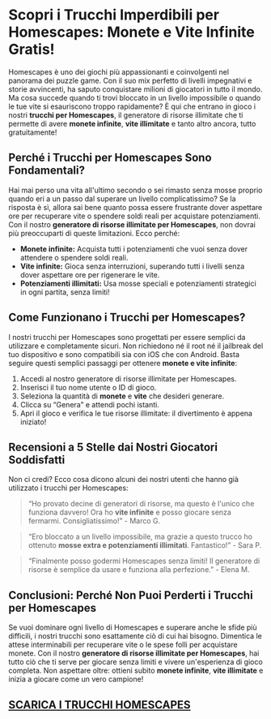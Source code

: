 <h1>Scopri i Trucchi Imperdibili per Homescapes: Monete e Vite Infinite Gratis!</h1>

<p>Homescapes è uno dei giochi più appassionanti e coinvolgenti nel panorama dei puzzle game. Con il suo mix perfetto di livelli impegnativi e storie avvincenti, ha saputo conquistare milioni di giocatori in tutto il mondo. Ma cosa succede quando ti trovi bloccato in un livello impossibile o quando le tue vite si esauriscono troppo rapidamente? È qui che entrano in gioco i nostri <strong>trucchi per Homescapes</strong>, il generatore di risorse illimitate che ti permette di avere <strong>monete infinite</strong>, <strong>vite illimitate</strong> e tanto altro ancora, tutto gratuitamente!</p>

<h2>Perché i Trucchi per Homescapes Sono Fondamentali?</h2>
<p>Hai mai perso una vita all'ultimo secondo o sei rimasto senza mosse proprio quando eri a un passo dal superare un livello complicatissimo? Se la risposta è sì, allora sai bene quanto possa essere frustrante dover aspettare ore per recuperare vite o spendere soldi reali per acquistare potenziamenti. Con il nostro <strong>generatore di risorse illimitate per Homescapes</strong>, non dovrai più preoccuparti di queste limitazioni. Ecco perché:</p>
<ul>
  <li><strong>Monete infinite:</strong> Acquista tutti i potenziamenti che vuoi senza dover attendere o spendere soldi reali.</li>
  <li><strong>Vite infinite:</strong> Gioca senza interruzioni, superando tutti i livelli senza dover aspettare ore per rigenerare le vite.</li>
  <li><strong>Potenziamenti illimitati:</strong> Usa mosse speciali e potenziamenti strategici in ogni partita, senza limiti!</li>
</ul>

<h2>Come Funzionano i Trucchi per Homescapes?</h2>
<p>I nostri trucchi per Homescapes sono progettati per essere semplici da utilizzare e completamente sicuri. Non richiedono né il root né il jailbreak del tuo dispositivo e sono compatibili sia con iOS che con Android. Basta seguire questi semplici passaggi per ottenere <strong>monete e vite infinite</strong>:</p>
<ol>
  <li>Accedi al nostro generatore di risorse illimitate per Homescapes.</li>
  <li>Inserisci il tuo nome utente o ID di gioco.</li>
  <li>Seleziona la quantità di <strong>monete</strong> e <strong>vite</strong> che desideri generare.</li>
  <li>Clicca su “Genera” e attendi pochi istanti.</li>
  <li>Apri il gioco e verifica le tue risorse illimitate: il divertimento è appena iniziato!</li>
</ol>

<h2>Recensioni a 5 Stelle dai Nostri Giocatori Soddisfatti</h2>
<p>Non ci credi? Ecco cosa dicono alcuni dei nostri utenti che hanno già utilizzato i trucchi per Homescapes:</p>
<blockquote>
  <p>“Ho provato decine di generatori di risorse, ma questo è l'unico che funziona davvero! Ora ho <strong>vite infinite</strong> e posso giocare senza fermarmi. Consigliatissimo!” - Marco G.</p>
</blockquote>
<blockquote>
  <p>“Ero bloccato a un livello impossibile, ma grazie a questo trucco ho ottenuto <strong>mosse extra e potenziamenti illimitati</strong>. Fantastico!” - Sara P.</p>
</blockquote>
<blockquote>
  <p>“Finalmente posso godermi Homescapes senza limiti! Il generatore di risorse è semplice da usare e funziona alla perfezione.” - Elena M.</p>
</blockquote>

<h2>Conclusioni: Perché Non Puoi Perderti i Trucchi per Homescapes</h2>
<p>Se vuoi dominare ogni livello di Homescapes e superare anche le sfide più difficili, i nostri trucchi sono esattamente ciò di cui hai bisogno. Dimentica le attese interminabili per recuperare vite o le spese folli per acquistare monete. Con il nostro <strong>generatore di risorse illimitate per Homescapes</strong>, hai tutto ciò che ti serve per giocare senza limiti e vivere un'esperienza di gioco completa. Non aspettare oltre: ottieni subito <strong>monete infinite</strong>, <strong>vite illimitate</strong> e inizia a giocare come un vero campione!</p>

## [SCARICA I TRUCCHI HOMESCAPES](https://scaricasubitoveloceitagratis.click/scaricadownload.html)
